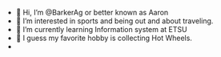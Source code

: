- 👋 Hi, I’m @BarkerAg or better known as Aaron
- 👀 I’m interested in sports and being out and about traveling.
- 🌱 I’m currently learning Information system at ETSU
- 💞️ I guess my favorite hobby is collecting Hot Wheels. 
-

